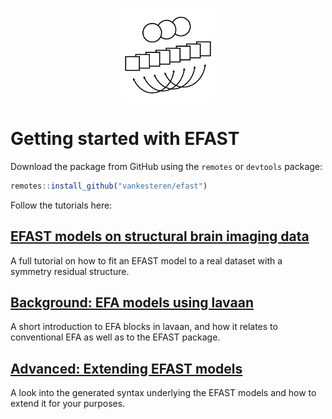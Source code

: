 <p align="center">
<img src="efast_icon.png" width="150px">
</p>

# Getting started with EFAST

Download the package from GitHub using the `remotes` or `devtools` package:

```r
remotes::install_github("vankesteren/efast")
```

Follow the tutorials here:

## [EFAST models on structural brain imaging data](./efast_models)
A full tutorial on how to fit an EFAST model to a real dataset with a symmetry residual structure.

## [Background: EFA models using lavaan](./efa_lavaan)
A short introduction to EFA blocks in lavaan, and how it relates to conventional EFA as well as to the EFAST package.

## [Advanced: Extending EFAST models](./extend_efast)
A look into the generated syntax underlying the EFAST models and how to extend it for your purposes.
